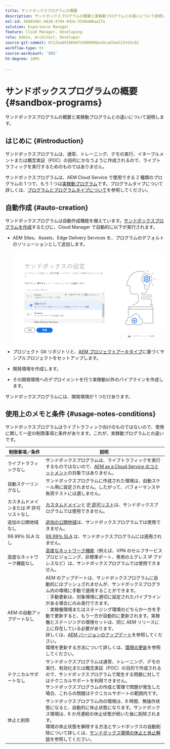 ```yaml
---
title: サンドボックスプログラムの概要
description: サンドボックスプログラムの概要と実稼動プログラムとの違いについて説明します。
exl-id: 4606590c-6826-4794-9d2e-5548a00aa2fa
solution: Experience Manager
feature: Cloud Manager, Developing
role: Admin, Architect, Developer
source-git-commit: 0712ba8918696f4300089be24cad3e4125416c02
workflow-type: ht
source-wordcount: '503'
ht-degree: 100%

---
```



# サンドボックスプログラムの概要 {#sandbox-programs}

サンドボックスプログラムの概要と実稼動プログラムとの違いについて説明します。

## はじめに {#introduction}

サンドボックスプログラムは、通常、トレーニング、デモの実行、イネーブルメントまたは概念実証（POC）の目的にかなうように作成されるので、ライブトラフィックを実行するためのものではありません。

サンドボックスプログラムは、AEM Cloud Service で使用できる 2 種類のプログラムの 1 つで、もう 1 つは[実稼動プログラム](introduction-production-programs.md)です。プログラムタイプについて詳しくは、[プログラムとプログラムタイプについて](/help/implementing/cloud-manager/getting-access-to-aem-in-cloud/program-types.md)を参照してください。

## 自動作成 {#auto-creation}

サンドボックスプログラムは自動作成機能を備えています。[サンドボックスプログラムを作成](/help/implementing/cloud-manager/getting-access-to-aem-in-cloud/creating-sandbox-programs.md)するたびに、Cloud Manager で自動的に以下が実行されます。

* AEM Sites、Assets、Edge Delivery Services を、プログラムのデフォルトのソリューションとして追加します。

  ![サンドボックス用のソリューションとアドオンを選択](assets/sandbox-solutions-add-ons.png)

* プロジェクト Git リポジトリと、[AEM プロジェクトアーキタイプ](https://experienceleague.adobe.com/ja/docs/experience-manager-core-components/using/developing/archetype/overview)に基づくサンプルプロジェクトをセットアップします。
* 開発環境を作成します。
* その開発環境へのデプロイメントを行う実稼動以外のパイプラインを作成します。

サンドボックスプログラムには、開発環境が 1 つだけあります。

## 使用上のメモと条件 {#usage-notes-conditions}

サンドボックスプログラムはライブトラフィック向けのものではないので、使用に関して一定の制限事項と条件があります。これが、実稼動プログラムとの違いです。

| 制限事項／条件 | 説明 |
| --- | --- |
| ライブトラフィックなし | サンドボックスプログラムは、ライブトラフィックを実行するものではないので、[AEM as a Cloud Service のコミットメント](https://www.adobe.com/jp/legal/service-commitments.html)の対象ではありません。 |
| 自動スケーリングなし | サンドボックスプログラムに作成された環境は、自動スケール用に設定されません。したがって、パフォーマンスや負荷テストには適しません。 |
| カスタムドメインまたは IP 許可リストなし | [カスタムドメイン](/help/implementing/cloud-manager/custom-domain-names/introduction.md)と [IP 許可リスト](/help/implementing/cloud-manager/ip-allow-lists/introduction.md)は、サンドボックスプログラムでは使用できません。 |
| 追加の公開地域なし | [追加の公開地域](/help/operations/additional-publish-regions.md)は、サンドボックスプログラムでは使用できません。 |
| 99.99％ SLA なし | [99.99％ SLA](/help/implementing/cloud-manager/getting-access-to-aem-in-cloud/creating-production-programs.md#sla) は、サンドボックスプログラムには適用されません。 |
| 高度なネットワーク機能なし | [高度なネットワーク機能](/help/security/configuring-advanced-networking.md)（例えば、VPN のセルフサービスプロビジョニング、非標準ポート、専用のエグレス IP アドレスなど）は、サンドボックスプログラムでは使用できません。 |
| AEM の自動アップデートなし | AEM のアップデートは、サンドボックスプログラムに自動的にはプッシュされませんが、サンドボックスプログラム内の環境に手動で適用することができます。<br>：手動更新は、対象環境に適切に設定されたパイプラインがある場合にのみ実行できます。<br>：実稼働環境またはステージング環境のどちらか一方を手動で更新すると、もう一方が自動的に更新されます。実稼働とステージングの環境セットは、同じ AEM リリースに上に存在している必要があります。<br>詳しくは、[AEM バージョンのアップデート](/help/implementing/deploying/aem-version-updates.md)を参照してください。<br>環境を更新する方法について詳しくは、[環境の更新](/help/implementing/cloud-manager/manage-environments.md#updating-dev-environment)を参照してください。 |
| テクニカルサポートなし | サンドボックスプログラムは通常、トレーニング、デモの実行、有効化または概念実証（POC）の目的で作成されるので、サンドボックスプログラムで発生する問題に対してはテクニカルサポートを利用できません。<br>サンドボックスプログラムの作成と管理で問題が発生した場合、これらの問題はテクニカルサポートの範囲内です。 |
| 休止と削除 | サンドボックスプログラム内の環境は、8 時間、無操作状態になると、自動的に休止状態になります。サンドボックス環境は、6 か月連続の休止状態が続いた後に削除されます。<br>環境の休止状態を解除する方法とサンドボックスの自動削除について詳しくは、[サンドボックス環境の休止と休止解除](/help/implementing/cloud-manager/getting-access-to-aem-in-cloud/hibernating-environments.md)を参照してください。 |
